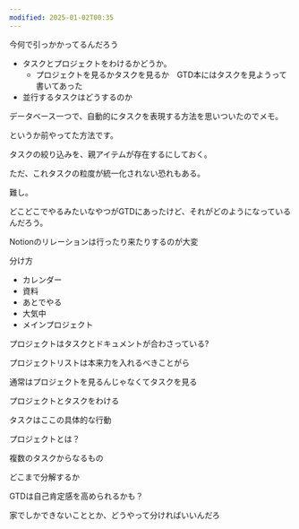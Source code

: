 ```yaml
---
modified: 2025-01-02T00:35
---
```

今何で引っかかってるんだろう

- タスクとプロジェクトをわけるかどうか。
    - プロジェクトを見るかタスクを見るか　GTD本にはタスクを見ようって書いてあった
- 並行するタスクはどうするのか

  

データベース一つで、自動的にタスクを表現する方法を思いついたのでメモ。

というか前やってた方法です。

タスクの絞り込みを、親アイテムが存在するにしておく。

ただ、これタスクの粒度が統一化されない恐れもある。

難し。

  

どこどこでやるみたいなやつがGTDにあったけど、それがどのようになっているんだろう。

  

Notionのリレーションは行ったり来たりするのが大変

  

分け方

- カレンダー
- 資料
- あとでやる
- 大気中
- メインプロジェクト

プロジェクトはタスクとドキュメントが合わさっている?

プロジェクトリストは本来力を入れるべきことがら

通常はプロジェクトを見るんじゃなくてタスクを見る

  

プロジェクトとタスクをわける

タスクはここの具体的な行動

プロジェクトとは？

複数のタスクからなるもの

どこまで分解するか

  

GTDは自己肯定感を高められるかも？

  

家でしかできないこととか、どうやって分ければいいんだろ